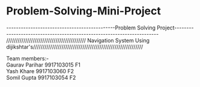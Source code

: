 # Problem-Solving-Mini-Project
---------------------------------------------Problem Solving Project-----------------------------------------------------------------------
////////////////////////////////////////// Navigation System Using dijikshtar's//////////////////////////////////////////////////////////

Team members:-<br>
Gaurav Parihar        9917103015  F1<br>
Yash Khare            9917103060  F2<br>
Somil Gupta           9917103054  F2
